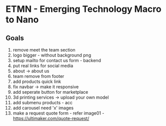 # ETMN - Emerging Technology Macro to Nano

## Goals

1. remove meet the team section
2. logo bigger - without background png
3. setup mailto for contact us form - backend
4. put real links for social media
5. about -> about us
6. team remove from footer
7. add products quick link
8. fix navbar -> make it responsive
9. add seperate button for marketplace
10. 3d printing services -> upload your own model
11. add submenu products - acc
12. add carousel need 'x' images
13. make a request quote form - refer image01 - https://ultimaker.com/quote-request/
